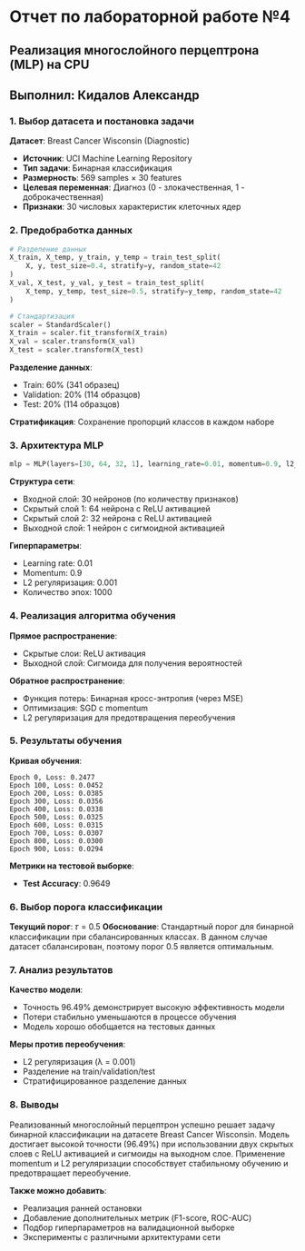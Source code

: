 # Отчет по лабораторной работе №4
## Реализация многослойного перцептрона (MLP) на CPU
## Выполнил: Кидалов Александр

### 1. Выбор датасета и постановка задачи

**Датасет**: Breast Cancer Wisconsin (Diagnostic)
- **Источник**: UCI Machine Learning Repository
- **Тип задачи**: Бинарная классификация
- **Размерность**: 569 samples × 30 features
- **Целевая переменная**: Диагноз (0 - злокачественная, 1 - доброкачественная)
- **Признаки**: 30 числовых характеристик клеточных ядер

### 2. Предобработка данных

```python
# Разделение данных
X_train, X_temp, y_train, y_temp = train_test_split(
    X, y, test_size=0.4, stratify=y, random_state=42
)
X_val, X_test, y_val, y_test = train_test_split(
    X_temp, y_temp, test_size=0.5, stratify=y_temp, random_state=42
)

# Стандартизация
scaler = StandardScaler()
X_train = scaler.fit_transform(X_train)
X_val = scaler.transform(X_val)
X_test = scaler.transform(X_test)
```

**Разделение данных**:
- Train: 60% (341 образец)
- Validation: 20% (114 образцов)
- Test: 20% (114 образцов)

**Стратификация**: Сохранение пропорций классов в каждом наборе

### 3. Архитектура MLP

```python
mlp = MLP(layers=[30, 64, 32, 1], learning_rate=0.01, momentum=0.9, l2_reg=0.001)
```

**Структура сети**:
- Входной слой: 30 нейронов (по количеству признаков)
- Скрытый слой 1: 64 нейрона с ReLU активацией
- Скрытый слой 2: 32 нейрона с ReLU активацией  
- Выходной слой: 1 нейрон с сигмоидной активацией

**Гиперпараметры**:
- Learning rate: 0.01
- Momentum: 0.9
- L2 регуляризация: 0.001
- Количество эпох: 1000

### 4. Реализация алгоритма обучения

**Прямое распространение**:
- Скрытые слои: ReLU активация
- Выходной слой: Сигмоида для получения вероятностей

**Обратное распространение**:
- Функция потерь: Бинарная кросс-энтропия (через MSE)
- Оптимизация: SGD с momentum
- L2 регуляризация для предотвращения переобучения

### 5. Результаты обучения

**Кривая обучения**:
```
Epoch 0, Loss: 0.2477
Epoch 100, Loss: 0.0452
Epoch 200, Loss: 0.0385
Epoch 300, Loss: 0.0356
Epoch 400, Loss: 0.0338
Epoch 500, Loss: 0.0325
Epoch 600, Loss: 0.0315
Epoch 700, Loss: 0.0307
Epoch 800, Loss: 0.0300
Epoch 900, Loss: 0.0294
```

**Метрики на тестовой выборке**:
- **Test Accuracy**: 0.9649

### 6. Выбор порога классификации

**Текущий порог**: 𝜏 = 0.5
**Обоснование**: Стандартный порог для бинарной классификации при сбалансированных классах. В данном случае датасет сбалансирован, поэтому порог 0.5 является оптимальным.

### 7. Анализ результатов

**Качество модели**:
- Точность 96.49% демонстрирует высокую эффективность модели
- Потери стабильно уменьшаются в процессе обучения
- Модель хорошо обобщается на тестовых данных

**Меры против переобучения**:
- L2 регуляризация (λ = 0.001)
- Разделение на train/validation/test
- Стратифицированное разделение данных

### 8. Выводы

Реализованный многослойный перцептрон успешно решает задачу бинарной классификации на датасете Breast Cancer Wisconsin. Модель достигает высокой точности (96.49%) при использовании двух скрытых слоев с ReLU активацией и сигмоиды на выходном слое. Применение momentum и L2 регуляризации способствует стабильному обучению и предотвращает переобучение.

**Также можно добавить**:
- Реализация ранней остановки
- Добавление дополнительных метрик (F1-score, ROC-AUC)
- Подбор гиперпараметров на валидационной выборке
- Эксперименты с различными архитектурами сети
